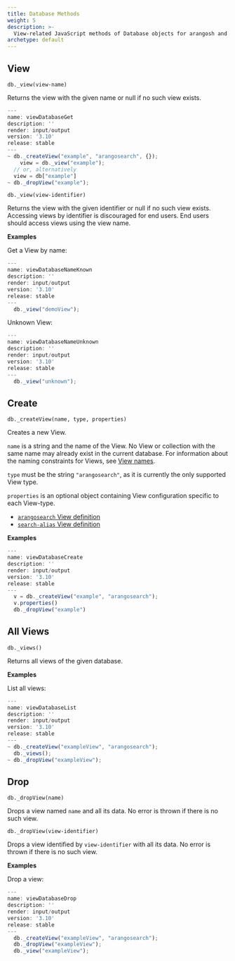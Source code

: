 ```yaml
---
title: Database Methods
weight: 5
description: >-
  View-related JavaScript methods of Database objects for arangosh and Foxx
archetype: default
---
```

## View

`db._view(view-name)`

Returns the view with the given name or null if no such view exists.

```js
---
name: viewDatabaseGet
description: ''
render: input/output
version: '3.10'
release: stable
---
~ db._createView("example", "arangosearch", {});
    view = db._view("example");
  // or, alternatively
  view = db["example"]
~ db._dropView("example");
```


`db._view(view-identifier)`

Returns the view with the given identifier or null if no such view exists.
Accessing views by identifier is discouraged for end users. End users should
access views using the view name.

**Examples**

Get a View by name:

```js
---
name: viewDatabaseNameKnown
description: ''
render: input/output
version: '3.10'
release: stable
---
  db._view("demoView");
```

Unknown View:

```js
---
name: viewDatabaseNameUnknown
description: ''
render: input/output
version: '3.10'
release: stable
---
  db._view("unknown");
```

## Create

`db._createView(name, type, properties)`

Creates a new View.

`name` is a string and the name of the View. No View or collection with the
same name may already exist in the current database. For information about the
naming constraints for Views, see [View names](_index.md#view-names).

`type` must be the string `"arangosearch"`, as it is currently the only
supported View type.

`properties` is an optional object containing View configuration specific
to each View-type.
- [`arangosearch` View definition](../../../../core-topics/indexing/arangosearch/arangosearch-views-reference.md#view-definitionmodification)
- [`search-alias` View definition](../../../../core-topics/indexing/arangosearch/search-alias-views-reference.md#view-definition)

**Examples**

```js
---
name: viewDatabaseCreate
description: ''
render: input/output
version: '3.10'
release: stable
---
  v = db._createView("example", "arangosearch");
  v.properties()
  db._dropView("example")
```

## All Views

`db._views()`

Returns all views of the given database.

**Examples**

List all views:

```js
---
name: viewDatabaseList
description: ''
render: input/output
version: '3.10'
release: stable
---
~ db._createView("exampleView", "arangosearch");
  db._views();
~ db._dropView("exampleView");
```

## Drop

`db._dropView(name)`

Drops a view named `name` and all its data. No error is thrown if there is
no such view.


`db._dropView(view-identifier)`

Drops a view identified by `view-identifier` with all its data. No error is
thrown if there is no such view.

**Examples**

Drop a view:

```js
---
name: viewDatabaseDrop
description: ''
render: input/output
version: '3.10'
release: stable
---
  db._createView("exampleView", "arangosearch");
  db._dropView("exampleView");
  db._view("exampleView");
```
